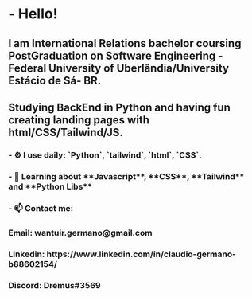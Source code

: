 
<h1>- Hello!</h1>

<h2> I am International Relations bachelor coursing PostGraduation on Software Engineering - Federal University of Uberlândia/University Estácio de Sá- BR.</h2>
<h2> Studying BackEnd in Python and having fun creating landing pages with html/CSS/Tailwind/JS.</h2>
<h3>- ⚙️ I use daily: `Python`, `tailwind`, `html`, `CSS`.</h3>



<h3>- 🌱 Learning about **Javascript**, **CSS**, **Tailwind** and **Python Libs**</h3>
 
<h3>- 📫 Contact me:</h3>


<h3>Email: wantuir.germano@gmail.com</h3>
<h3>Linkedin: https://www.linkedin.com/in/claudio-germano-b88602154/</h3>
<h3>Discord: Dremus#3569</h3>

<!---
claudio-germano/claudio-germano is a ✨ special ✨ repository because its `README.md` (this file) appears on your GitHub profile.
You can click the Preview link to take a look at your changes.
--->
